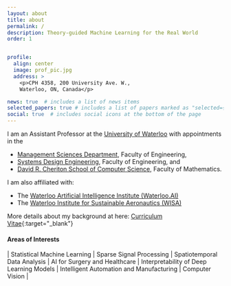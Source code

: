 ```yaml
---
layout: about
title: about
permalink: /
description: Theory-guided Machine Learning for the Real World
order: 1


profile:
  align: center
  image: prof_pic.jpg
  address: >
    <p>CPH 4358, 200 University Ave. W.,
    Waterloo, ON, Canada</p>

news: true  # includes a list of news items
selected_papers: true # includes a list of papers marked as "selected={true}"
social: true  # includes social icons at the bottom of the page
---
```


I am an Assistant Professor at the [University of Waterloo](https://uwaterloo.ca) with appointments in the
* [Management Sciences Department](https://uwaterloo.ca/management-sciences/), Faculty of Engineering,
* [Systems Design Engineering](https://uwaterloo.ca/systems-design-engineering/), Faculty of Engineering, and 
* [David R. Cheriton School of Computer Science](https://cs.uwaterloo.ca), Faculty of Mathematics.



I am also affiliated with:
* The [Waterloo Artificial Intelligence Institute (Waterloo.AI)](https://uwaterloo.ca/artificial-intelligence-institute/)
* The [Waterloo Institute for Sustainable Aeronautics (WISA)](https://uwaterloo.ca/sustainable-aeronautics/)




More details about my background at here: [Curriculum Vitae](/docs/CV.pdf){:target="\_blank"}







#### Areas of Interests
| Statistical Machine Learning | Sparse Signal Processing | Spatiotemporal Data Analysis | AI for Surgery and Healthcare | Interpretability of Deep Learning Models | Intelligent Automation and Manufacturing | Computer Vision |





